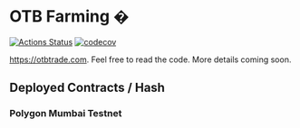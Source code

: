 # OTB Farming �

[![Actions Status](https://github.com/pancakeswap/pancake-farm/workflows/CI/badge.svg)](https://github.com/pancakeswap/pancake-farm/actions)
[![codecov](https://codecov.io/gh/pancakeswap/pancake-farm/branch/master/graph/badge.svg?token=5XMLP74IR0)](https://codecov.io/gh/pancakeswap/pancake-farm)

https://otbtrade.com. Feel free to read the code. More details coming soon.

## Deployed Contracts / Hash

### Polygon Mumbai Testnet

